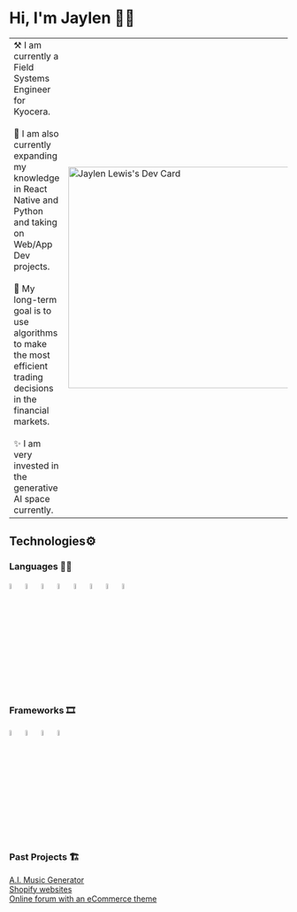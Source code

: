 # Hi, I'm Jaylen 👋🏼
<table>
  <tr>
    <td valign="center">
      ⚒️ I am currently a Field Systems Engineer for Kyocera. <br><br>
      🌱 I am also currently expanding my knowledge in React Native and Python and taking on Web/App Dev projects. <br><br>
      🎯 My long-term goal is to use algorithms to make the most efficient trading decisions in the financial markets. <br><br>
      ✨ I am very invested in the generative AI space currently. <br>
    </td>
    <td >
      <a href="https://app.daily.dev/jaylen826"><img src="https://api.daily.dev/devcards/d1036cf1688d41a9ad370b1ea50d3a2c.png?r=p4w" width="400" alt="Jaylen Lewis's Dev Card"/></a>
    </td>
  </tr>
</table>

## Technologies⚙️ 

### Languages ✍🏼 
<img src="https://github.com/Jaylen826/jaylen826/assets/40022965/40ced34e-27b2-4330-97f5-4b1cd8d5583a" width="5%" alt="html"/> <img src="https://github.com/Jaylen826/jaylen826/assets/40022965/47597513-78ad-4101-ae37-da7a69625908" width="5%" alt ="css"/> <img src="https://github.com/Jaylen826/jaylen826/assets/40022965/f12d78e9-5b42-4f58-a0c4-f2b8d43fae86" width="5%" alt="javascript"/> <img src="https://github.com/Jaylen826/jaylen826/assets/40022965/6f1d16a8-51e1-42cc-bf89-8907a858fa46" width="5%" alt="c++"/>
<img src="https://github.com/Jaylen826/jaylen826/assets/40022965/0cf29d58-182d-4248-8169-cf0331adafc4" width="5%" alt="python"/> <img src="https://github.com/Jaylen826/jaylen826/assets/40022965/561ecccc-92c1-4970-a128-b1e4588219b7" width="5%" alt="react"/> <img src="https://github.com/Jaylen826/jaylen826/assets/40022965/392ff0d2-0c71-4989-b290-45e449320c1b" width="5%" alt="ruby"/> <img src="https://github.com/Jaylen826/jaylen826/assets/40022965/dc86e758-9022-4e30-8ad1-bb39b397cd98" width="5%" alt="mysql"/>

### Frameworks 🎞
<img src="https://github.com/Jaylen826/jaylen826/assets/40022965/5b9ad129-a80a-4255-9077-89b05217b093" width="5%" alt="bootstrap"/> <img src="https://angular.io/assets/images/logos/angularjs/AngularJS-Shield.svg" width="5%" alt="angular"/> <img src="https://miro.medium.com/v2/resize:fit:400/1*eRErB-NQYgwF52eUUK_kkQ.png" width="5%" alt="rails"/> <img src="https://static-00.iconduck.com/assets.00/react-javascript-js-framework-facebook-icon-1024x911-dnspa9ed.png" width="5%" alt="reactjs" />

### Past Projects 🏗
<a href="https://bitbucket.org/stefika/ai-art/src/master/">A.I. Music Generator</a><br>
<a href="https://kabakitea.com/collections/all-products">Shopify websites</a><br>
<a href="https://olsforum.com">Online forum with an eCommerce theme</a><br>
